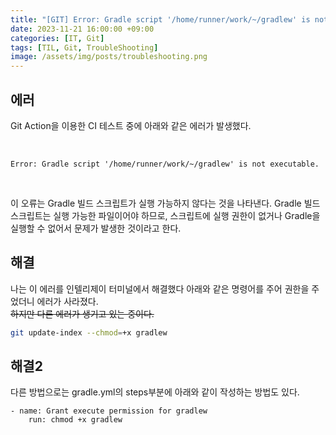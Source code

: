 ```yaml
---
title: "[GIT] Error: Gradle script '/home/runner/work/~/gradlew' is not executable. 해결"
date: 2023-11-21 16:00:00 +09:00
categories: [IT, Git]
tags: [TIL, Git, TroubleShooting]
image: /assets/img/posts/troubleshooting.png
---
```


## 에러
Git Action을 이용한 CI 테스트 중에 아래와 같은 에러가 발생했다. 

<br/>

`Error: Gradle script '/home/runner/work/~/gradlew' is not executable.`

<br/>

이 오류는 Gradle 빌드 스크립트가 실행 가능하지 않다는 것을 나타낸다. Gradle 빌드 스크립트는 실행 가능한 파일이어야 하므로, 스크립트에 실행 권한이 없거나 Gradle을 실행할 수 없어서 문제가 발생한 것이라고 한다.

## 해결
나는 이 에러를 인텔리제이 터미널에서 해결했다
아래와 같은 명령어를 주어 권한을 주었더니 에러가 사라졌다.     
~~하지만 다른 에러가 생기고 있는 중이다.~~

```bash
git update-index --chmod=+x gradlew
```

## 해결2
다른 방법으로는 gradle.yml의 steps부분에 아래와 같이 작성하는 방법도 있다.
```
- name: Grant execute permission for gradlew
	run: chmod +x gradlew
```
